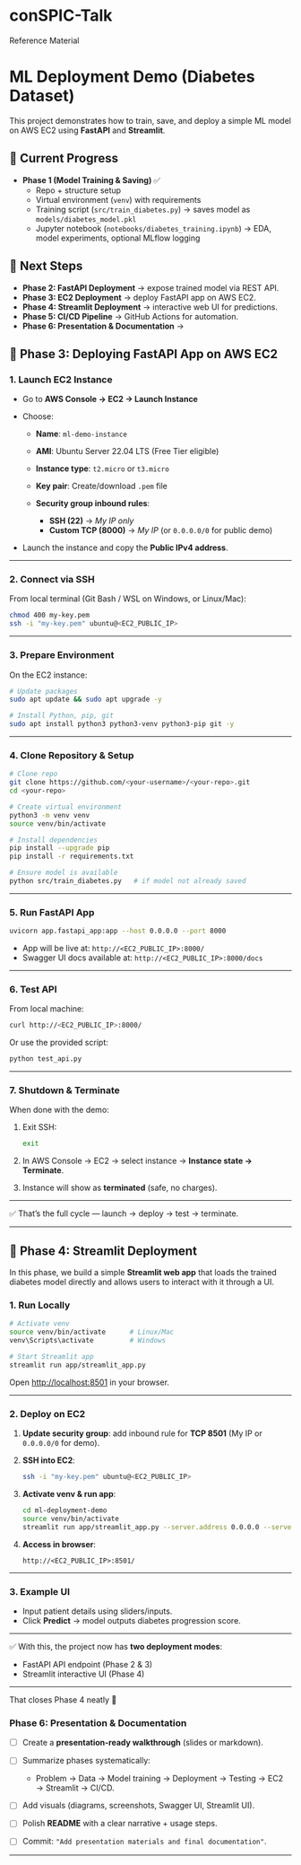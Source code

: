 # conSPIC-Talk
Reference Material


# ML Deployment Demo (Diabetes Dataset)

This project demonstrates how to train, save, and deploy a simple ML model on AWS EC2 using **FastAPI** and **Streamlit**.  

## 📌 Current Progress
- **Phase 1 (Model Training & Saving)** ✅
  - Repo + structure setup
  - Virtual environment (`venv`) with requirements
  - Training script (`src/train_diabetes.py`) → saves model as `models/diabetes_model.pkl`
  - Jupyter notebook (`notebooks/diabetes_training.ipynb`) → EDA, model experiments, optional MLflow logging

## 🚀 Next Steps
- **Phase 2: FastAPI Deployment** → expose trained model via REST API.
- **Phase 3: EC2 Deployment** → deploy FastAPI app on AWS EC2.
- **Phase 4: Streamlit Deployment** → interactive web UI for predictions.
- **Phase 5: CI/CD Pipeline** → GitHub Actions for automation.
- **Phase 6: Presentation & Documentation** -> 


## 🚀 Phase 3: Deploying FastAPI App on AWS EC2

### 1. Launch EC2 Instance

* Go to **AWS Console → EC2 → Launch Instance**
* Choose:

  * **Name**: `ml-demo-instance`
  * **AMI**: Ubuntu Server 22.04 LTS (Free Tier eligible)
  * **Instance type**: `t2.micro` or `t3.micro`
  * **Key pair**: Create/download `.pem` file
  * **Security group inbound rules**:

    * **SSH (22)** → *My IP only*
    * **Custom TCP (8000)** → *My IP* (or `0.0.0.0/0` for public demo)
* Launch the instance and copy the **Public IPv4 address**.

---

### 2. Connect via SSH

From local terminal (Git Bash / WSL on Windows, or Linux/Mac):

```bash
chmod 400 my-key.pem
ssh -i "my-key.pem" ubuntu@<EC2_PUBLIC_IP>
```

---

### 3. Prepare Environment

On the EC2 instance:

```bash
# Update packages
sudo apt update && sudo apt upgrade -y

# Install Python, pip, git
sudo apt install python3 python3-venv python3-pip git -y
```

---

### 4. Clone Repository & Setup

```bash
# Clone repo
git clone https://github.com/<your-username>/<your-repo>.git
cd <your-repo>

# Create virtual environment
python3 -m venv venv
source venv/bin/activate

# Install dependencies
pip install --upgrade pip
pip install -r requirements.txt

# Ensure model is available
python src/train_diabetes.py   # if model not already saved
```

---

### 5. Run FastAPI App

```bash
uvicorn app.fastapi_app:app --host 0.0.0.0 --port 8000
```

* App will be live at:
  `http://<EC2_PUBLIC_IP>:8000/`
* Swagger UI docs available at:
  `http://<EC2_PUBLIC_IP>:8000/docs`

---

### 6. Test API

From local machine:

```bash
curl http://<EC2_PUBLIC_IP>:8000/
```

Or use the provided script:

```bash
python test_api.py
```

---

### 7. Shutdown & Terminate

When done with the demo:

1. Exit SSH:

   ```bash
   exit
   ```
2. In AWS Console → EC2 → select instance → **Instance state → Terminate**.
3. Instance will show as **terminated** (safe, no charges).

---

✅ That’s the full cycle — launch → deploy → test → terminate.




---



## 🚀 Phase 4: Streamlit Deployment

In this phase, we build a simple **Streamlit web app** that loads the trained diabetes model directly and allows users to interact with it through a UI.

### 1. Run Locally
```bash
# Activate venv
source venv/bin/activate      # Linux/Mac
venv\Scripts\activate         # Windows

# Start Streamlit app
streamlit run app/streamlit_app.py
````

Open [http://localhost:8501](http://localhost:8501) in your browser.

---

### 2. Deploy on EC2

1. **Update security group**: add inbound rule for **TCP 8501** (My IP or `0.0.0.0/0` for demo).
2. **SSH into EC2**:

   ```bash
   ssh -i "my-key.pem" ubuntu@<EC2_PUBLIC_IP>
   ```
3. **Activate venv & run app**:

   ```bash
   cd ml-deployment-demo
   source venv/bin/activate
   streamlit run app/streamlit_app.py --server.address 0.0.0.0 --server.port 8501
   ```
4. **Access in browser**:

   ```
   http://<EC2_PUBLIC_IP>:8501/
   ```

---

### 3. Example UI

* Input patient details using sliders/inputs.
* Click **Predict** → model outputs diabetes progression score.

---

✅ With this, the project now has **two deployment modes**:

* FastAPI API endpoint (Phase 2 & 3)
* Streamlit interactive UI (Phase 4)



---

That closes Phase 4 neatly 🎉  


### **Phase 6: Presentation & Documentation**

* [ ] Create a **presentation-ready walkthrough** (slides or markdown).
* [ ] Summarize phases systematically:

  * Problem → Data → Model training → Deployment → Testing → EC2 → Streamlit → CI/CD.
* [ ] Add visuals (diagrams, screenshots, Swagger UI, Streamlit UI).
* [ ] Polish **README** with a clear narrative + usage steps.
* [ ] Commit: `"Add presentation materials and final documentation"`.

---